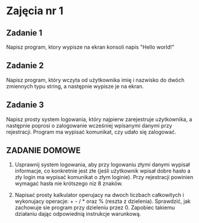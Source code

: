 # Zajęcia nr 1

## Zadanie 1

Napisz program, ktory wypisze na ekran konsoli napis "Hello world!"

## Zadanie 2

Napisz program, który wczyta od użytkownika imię i nazwisko do dwóch zmiennych typu string, a następnie wypisze je na ekran.

## Zadanie 3

Napisz prosty system logowania, który najpierw zarejestruje użytkownika, a następnie poprosi o zalogowanie wcześniej wpisanymi danymi przy rejestracji. Program ma wypisać komunikat, czy udało się zalogować.

## ZADANIE DOMOWE

1. Usprawnij system logowania, aby przy logowaniu złymi danymi wypisał informacje, co konkretnie jest złe (jeśli użytkownik wpisał dobre hasło a zły login ma wypisać komunikat o złym loginie). Przy rejestracji powinien wymagać hasła nie krótszego niz 8 znaków.

3. Napisać prosty kalkulator operujacy na dwoch liczbach całkowitych i wykonujacy operacje: + - / * oraz % (reszta z dzielenia). Sprawdzić, jak zachowuje sie program przy dzieleniu przez 0. Zapobiec takiemu działaniu dając odpowiednią instrukcje warunkową.

